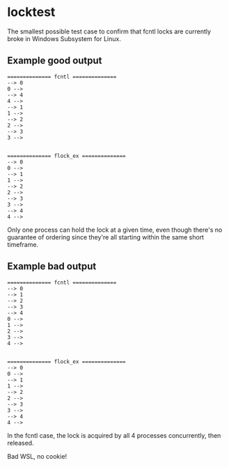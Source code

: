
# locktest

The smallest possible test case to confirm that fcntl locks are currently
broke in Windows Subsystem for Linux.

## Example good output


```
============== fcntl ==============
--> 0
0 -->
--> 4
4 -->
--> 1
1 -->
--> 2
2 -->
--> 3
3 -->


============== flock_ex ==============
--> 0
0 -->
--> 1
1 -->
--> 2
2 -->
--> 3
3 -->
--> 4
4 -->
```

Only one process can hold the lock at a given time, even though
there's no guarantee of ordering since they're all starting within the
same short timeframe.


## Example bad output

```
============== fcntl ==============
--> 0
--> 1
--> 2
--> 3
--> 4
0 -->
1 -->
2 -->
3 -->
4 -->


============== flock_ex ==============
--> 0
0 -->
--> 1
1 -->
--> 2
2 -->
--> 3
3 -->
--> 4
4 -->
```

In the fcntl case, the lock is acquired by all 4 processes concurrently, then released.

Bad WSL, no cookie!

